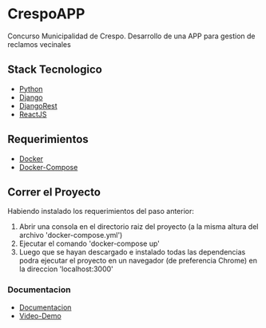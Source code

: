 # CrespoAPP
Concurso Municipalidad de Crespo. Desarrollo de una APP para gestion de reclamos vecinales

## Stack Tecnologico
- [Python](https://www.python.org/)
- [Django](https://www.djangoproject.com/)
- [DjangoRest](https://www.django-rest-framework.org/)
- [ReactJS](https://es.react.dev/)

## Requerimientos
- [Docker](https://docs.docker.com/get-docker/)
- [Docker-Compose](https://docs.docker.com/compose/install/)


## Correr el Proyecto
Habiendo instalado los requerimientos del paso anterior:
1. Abrir una consola en el directorio raiz del proyecto (a la misma altura del archivo 'docker-compose.yml')
2. Ejecutar el comando 'docker-compose up'
3. Luego que se hayan descargado e instalado todas las dependencias podra ejecutar el proyecto en un navegador (de preferencia Chrome) en la direccion 'localhost:3000'


### Documentacion
- [Documentacion]()
- [Video-Demo]()


